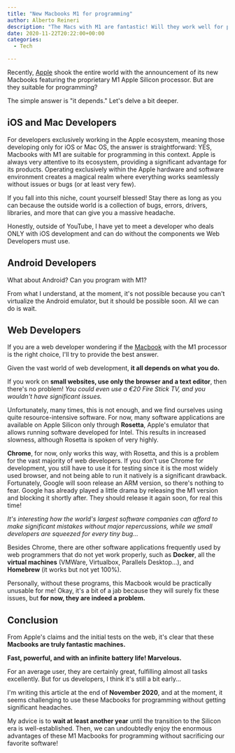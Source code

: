 ```yaml
---
title: "New Macbooks M1 for programming"
author: Alberto Reineri
description: "The Macs with M1 are fantastic! Will they work well for programming? Yes, of course, but..."
date: 2020-11-22T20:22:00+00:00
categories:
  - Tech

---
```



Recently, [Apple](https://www.apple.com/it/) shook the entire world with the announcement of its new Macbooks featuring the proprietary M1 Apple Silicon processor. But are they suitable for programming?

The simple answer is "it depends." Let's delve a bit deeper.

## iOS and Mac Developers

For developers exclusively working in the Apple ecosystem, meaning those developing only for iOS or Mac OS, the answer is straightforward: YES, Macbooks with M1 are suitable for programming in this context. Apple is always very attentive to its ecosystem, providing a significant advantage for its products. Operating exclusively within the Apple hardware and software environment creates a magical realm where everything works seamlessly without issues or bugs (or at least very few).

If you fall into this niche, count yourself blessed! Stay there as long as you can because the outside world is a collection of bugs, errors, drivers, libraries, and more that can give you a massive headache.

Honestly, outside of YouTube, I have yet to meet a developer who deals ONLY with iOS development and can do without the components we Web Developers must use.

## Android Developers

What about Android? Can you program with M1?

From what I understand, at the moment, it's not possible because you can't virtualize the Android emulator, but it should be possible soon. All we can do is wait.

## Web Developers

If you are a web developer wondering if the [Macbook](1) with the M1 processor is the right choice, I'll try to provide the best answer.

Given the vast world of web development, **it all depends on what you do.**

If you work on **small websites, use only the browser and a text editor**, then there's no problem! _You could even use a €20 Fire Stick TV, and you wouldn't have significant issues._

Unfortunately, many times, this is not enough, and we find ourselves using quite resource-intensive software. For now, many software applications are available on Apple Silicon only through **Rosetta**, Apple's emulator that allows running software developed for Intel. This results in increased slowness, although Rosetta is spoken of very highly.

**Chrome**, for now, only works this way, with Rosetta, and this is a problem for the vast majority of web developers. If you don't use Chrome for development, you still have to use it for testing since it is the most widely used browser, and not being able to run it natively is a significant drawback. Fortunately, Google will soon release an ARM version, so there's nothing to fear. Google has already played a little drama by releasing the M1 version and blocking it shortly after. They should release it again soon, for real this time!

_It's interesting how the world's largest software companies can afford to make significant mistakes without major repercussions, while we small developers are squeezed for every tiny bug..._

Besides Chrome, there are other software applications frequently used by web programmers that do not yet work properly, such as **Docker**, all the **virtual machines** (VMWare, Virtualbox, Parallels Desktop...), and **Homebrew** (it works but not yet 100%).

Personally, without these programs, this Macbook would be practically unusable for me! Okay, it's a bit of a jab because they will surely fix these issues, but **for now, they are indeed a problem.**

## Conclusion

From Apple's claims and the initial tests on the web, it's clear that these **Macbooks are truly fantastic machines.**

**Fast, powerful, and with an infinite battery life! Marvelous.**

For an average user, they are certainly great, fulfilling almost all tasks excellently. But for us developers, I think it's still a bit early...

I'm writing this article at the end of **November 2020**, and at the moment, it seems challenging to use these Macbooks for programming without getting significant headaches.

My advice is to **wait at least another year** until the transition to the Silicon era is well-established. Then, we can undoubtedly enjoy the enormous advantages of these M1 Macbooks for programming without sacrificing our favorite software!

[1]: /en/blog/new-macbook-pro-2020-for-web-development/